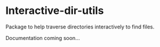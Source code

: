 # Interactive-dir-utils

Package to help traverse directories interactively to find files.

Documentation coming soon...
